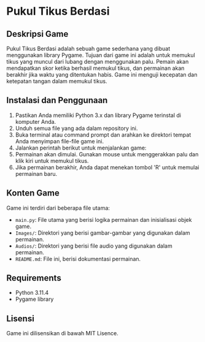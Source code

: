 # Pukul Tikus Berdasi

## Deskripsi Game
Pukul Tikus Berdasi adalah sebuah game sederhana yang dibuat menggunakan library Pygame. Tujuan dari game ini adalah untuk memukul tikus yang muncul dari lubang dengan menggunakan palu. Pemain akan mendapatkan skor ketika berhasil memukul tikus, dan permainan akan berakhir jika waktu yang ditentukan habis. Game ini menguji kecepatan dan ketepatan tangan dalam memukul tikus.

## Instalasi dan Penggunaan
1. Pastikan Anda memiliki Python 3.x dan library Pygame terinstal di komputer Anda.
2. Unduh semua file yang ada dalam repository ini.
3. Buka terminal atau command prompt dan arahkan ke direktori tempat Anda menyimpan file-file game ini.
4. Jalankan perintah berikut untuk menjalankan game:
5. Permainan akan dimulai. Gunakan mouse untuk menggerakkan palu dan klik kiri untuk memukul tikus.
6. Jika permainan berakhir, Anda dapat menekan tombol 'R' untuk memulai permainan baru.

## Konten Game
Game ini terdiri dari beberapa file utama:
- `main.py`: File utama yang berisi logika permainan dan inisialisasi objek game.
- `Images/`: Direktori yang berisi gambar-gambar yang digunakan dalam permainan.
- `Audios/`: Direktori yang berisi file audio yang digunakan dalam permainan.
- `README.md`: File ini, berisi dokumentasi permainan.

## Requirements
- Python 3.11.4
- Pygame library

## Lisensi
Game ini dilisensikan di bawah MIT Lisence.
